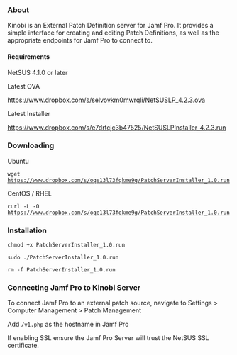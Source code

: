 ### About

Kinobi is an External Patch Definition server for Jamf Pro.
It provides a simple interface for creating and editing Patch Definitions, as well as the appropriate endpoints for Jamf Pro to connect to.


#### Requirements

NetSUS 4.1.0 or later


Latest OVA

https://www.dropbox.com/s/selvovkm0mwrqli/NetSUSLP_4.2.3.ova


Latest Installer

https://www.dropbox.com/s/e7drtcjc3b47525/NetSUSLPInstaller_4.2.3.run


### Downloading

Ubuntu

<code>wget https://www.dropbox.com/s/oqe13l73fqkme9g/PatchServerInstaller_1.0.run</code>


CentOS / RHEL

<code>curl -L -O https://www.dropbox.com/s/oqe13l73fqkme9g/PatchServerInstaller_1.0.run</code>


### Installation

<code>chmod +x PatchServerInstaller_1.0.run</code>

<code>sudo ./PatchServerInstaller_1.0.run</code>

<code>rm -f PatchServerInstaller_1.0.run</code>


### Connecting Jamf Pro to Kinobi Server

To connect Jamf Pro to an external patch source, navigate to Settings > Computer Management > Patch Management

Add <code>/v1.php</code> as the hostname in Jamf Pro

If enabling SSL ensure the Jamf Pro Server will trust the NetSUS SSL certificate.
